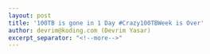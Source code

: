 ```yaml
---
layout: post
title: '100TB is gone in 1 Day #Crazy100TBWeek is Over'
author: devrim@koding.com (Devrim Yasar)
excerpt_separator: "<!--more-->"
---
```


